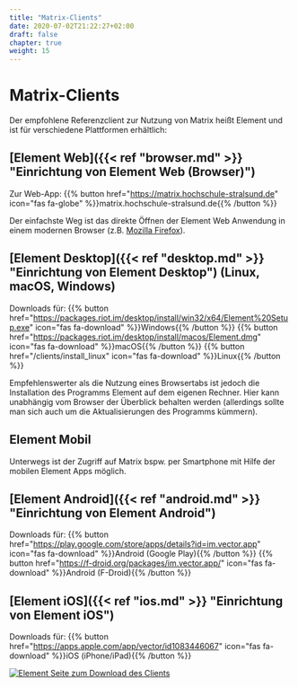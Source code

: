 ```yaml
---
title: "Matrix-Clients"
date: 2020-07-02T21:22:27+02:00
draft: false
chapter: true
weight: 15
---
```


# Matrix-Clients

Der empfohlene Referenzclient zur Nutzung von Matrix heißt Element und ist für verschiedene Plattformen erhältlich:

## [Element Web]({{< ref "browser.md" >}} "Einrichtung von Element Web (Browser)")

Zur Web-App: {{% button href="https://matrix.hochschule-stralsund.de" icon="fas fa-globe" %}}matrix.hochschule-stralsund.de{{% /button %}}

Der einfachste Weg ist das direkte Öffnen der Element Web Anwendung in einem modernen Browser (z.B. [Mozilla Firefox](https://www.mozilla.org/de/firefox/)).

## [Element Desktop]({{< ref "desktop.md" >}} "Einrichtung von Element Desktop") (Linux, macOS, Windows)

Downloads für: {{% button href="https://packages.riot.im/desktop/install/win32/x64/Element%20Setup.exe" icon="fas fa-download" %}}Windows{{% /button %}} {{% button href="https://packages.riot.im/desktop/install/macos/Element.dmg" icon="fas fa-download" %}}macOS{{% /button %}} {{% button href="/clients/install_linux" icon="fas fa-download" %}}Linux{{% /button %}}

Empfehlenswerter als die Nutzung eines Browsertabs ist jedoch die Installation des Programms Element auf dem eigenen Rechner. Hier kann unabhängig vom Browser der Überblick behalten werden (allerdings sollte man sich auch um die Aktualisierungen des Programms kümmern).

## Element Mobil

Unterwegs ist der Zugriff auf Matrix bspw. per Smartphone mit Hilfe der mobilen Element Apps möglich.

## [Element Android]({{< ref "android.md" >}} "Einrichtung von Element Android")

Downloads für: {{% button href="https://play.google.com/store/apps/details?id=im.vector.app" icon="fas fa-download" %}}Android (Google Play){{% /button %}} {{% button href="https://f-droid.org/packages/im.vector.app/" icon="fas fa-download" %}}Android (F-Droid){{% /button %}}

## [Element iOS]({{< ref "ios.md" >}} "Einrichtung von Element iOS")

Downloads für: {{% button href="https://apps.apple.com/app/vector/id1083446067" icon="fas fa-download" %}}iOS (iPhone/iPad){{% /button %}}

[![Element Seite zum Download des Clients](/doc/images/12_Element-Download.png)](https://element.io/get-started)